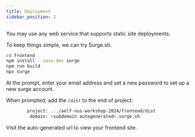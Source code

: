 ```yaml
---
title: Deployment
sidebar_position: 2
---
```


You may use any web service that supports static site deployments.

To keep things simple, we can try Surge.sh.

```bash
cd frontend
npm install --save-dev surge
npm run build
npx surge
```

At the prompt, enter your email address and set a new password to set up a new surge account.

When prompted, add the `/dist` to the end of project:

```bash
        project: .../aelf-nus-workshop-2024/frontend/dist
         domain: <subdomain autogenerated>.surge.sh
```

Visit the auto-generated url to view your frontend site.
